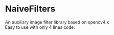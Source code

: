 # NaiveFilters
An auxiliary image filter library based on opencv4.x  
Easy to use with only 4 lines code.
